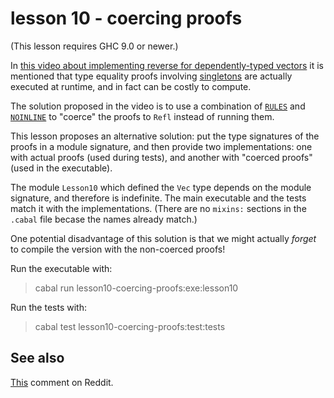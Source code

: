# lesson 10 - coercing proofs

(This lesson requires GHC 9.0 or newer.)

In [this video about implementing reverse for dependently-typed vectors](https://www.youtube.com/watch?v=jPZciAJ0oaw) it is mentioned that type equality proofs involving [singletons](http://hackage.haskell.org/package/singletons) are actually executed at runtime, and in fact can be costly to compute.

The solution proposed in the video is to use a combination of [`RULES`](https://downloads.haskell.org/ghc/latest/docs/html/users_guide/exts/rewrite_rules.html?highlight=rules) and [`NOINLINE`](https://downloads.haskell.org/ghc/latest/docs/html/users_guide/exts/pragmas.html?highlight=noinline#pragma-NOINLINE) to "coerce" the proofs to `Refl` instead of running them. 

This lesson proposes an alternative solution: put the type signatures of the proofs in a module signature, and then provide two implementations: one with actual proofs (used during tests), and another with "coerced proofs" (used in the executable).

The module `Lesson10` which defined the `Vec` type depends on the module signature, and therefore is indefinite. The main executable and the tests match it with the implementations. (There are no `mixins:` sections in the `.cabal` file becase the names already match.)

One potential disadvantage of this solution is that we might actually *forget* to compile the version with the non-coerced proofs!

Run the executable with:

> cabal run lesson10-coercing-proofs:exe:lesson10

Run the tests with:

> cabal test lesson10-coercing-proofs:test:tests

## See also

[This](https://www.reddit.com/r/haskell/comments/na1n08/video_tutorial_using_proofs_to_make_functions/gxr8396/)  comment on Reddit.
